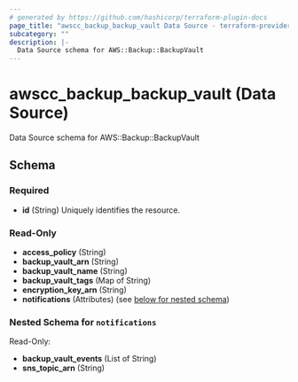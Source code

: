 ```yaml
---
# generated by https://github.com/hashicorp/terraform-plugin-docs
page_title: "awscc_backup_backup_vault Data Source - terraform-provider-awscc"
subcategory: ""
description: |-
  Data Source schema for AWS::Backup::BackupVault
---
```


# awscc_backup_backup_vault (Data Source)

Data Source schema for AWS::Backup::BackupVault



<!-- schema generated by tfplugindocs -->
## Schema

### Required

- **id** (String) Uniquely identifies the resource.

### Read-Only

- **access_policy** (String)
- **backup_vault_arn** (String)
- **backup_vault_name** (String)
- **backup_vault_tags** (Map of String)
- **encryption_key_arn** (String)
- **notifications** (Attributes) (see [below for nested schema](#nestedatt--notifications))

<a id="nestedatt--notifications"></a>
### Nested Schema for `notifications`

Read-Only:

- **backup_vault_events** (List of String)
- **sns_topic_arn** (String)


